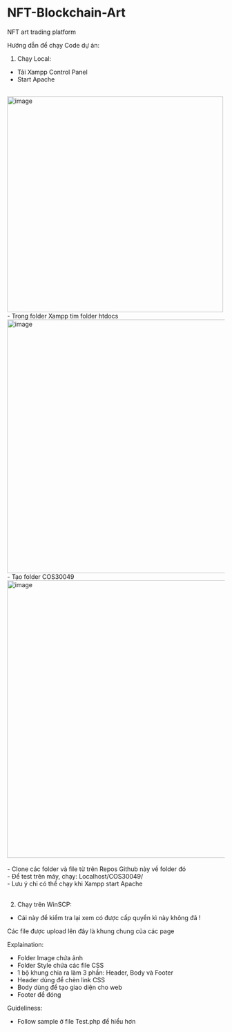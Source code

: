 # NFT-Blockchain-Art
NFT art trading platform


Hướng dẫn để chạy Code dự án: 

1. Chạy Local:
- Tải Xampp Control Panel
- Start Apache
<br>
<img width="500" alt="image" src="https://github.com/minhlq-emi/COS30049-Group2/assets/144751798/562fc22c-3f0f-490c-9ddc-84a31e73193a">
<br>
- Trong folder Xampp tìm folder htdocs
<br>
<img width="587" alt="image" src="https://github.com/minhlq-emi/COS30049-Group2/assets/144751798/d09bb7a1-e693-4200-907c-1ecbd1125bd8">
<br>
- Tạo folder COS30049
<br>
<img width="643" alt="image" src="https://github.com/minhlq-emi/COS30049-Group2/assets/144751798/07e6c114-c3ec-4caa-ae4b-9d1aa4f0fe40">
<br>
<br>
- Clone các folder và file từ trên Repos Github này về folder đó <br>
- Để test trên máy, chạy: Localhost/COS30049/ <br>
- Lưu ý chỉ có thể chạy khi Xampp start Apache <br>
<br>

2. Chạy trên WinSCP:
- Cái này để kiểm tra lại xem có được cấp quyền kì này không đã ! 

Các file được upload lên đây là khung chung của các page 

Explaination:
- Folder Image chứa ảnh 
- Folder Style chứa các file CSS
- 1 bộ khung chia ra làm 3 phần: Header, Body và Footer
- Header dùng để chèn link CSS
- Body dùng để tạo giao diện cho web
- Footer để đóng

Guideliness: 
- Follow sample ở file Test.php để hiểu hơn 
